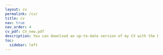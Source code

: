 ```yaml
---
layout: cv
permalink: /cv/
title: cv
nav: true
nav_order: 4
cv_pdf: CV_new.pdf
description: You can download an up-to-date version of my CV with the button above. The following is an alternative version, for instant visualisation. Some minor details may differ.
toc:
  sidebar: left
---
```


